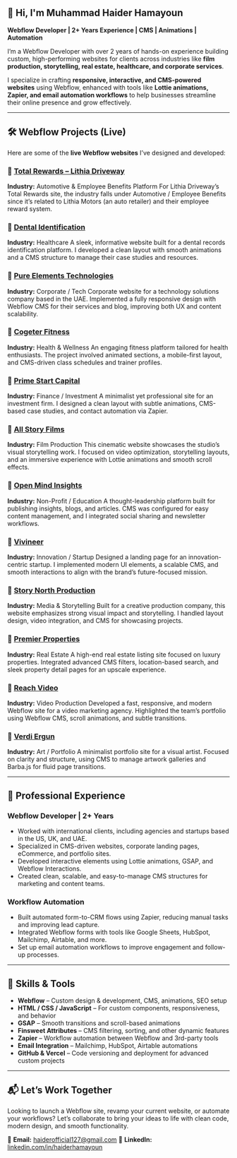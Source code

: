 ## 👋 Hi, I'm Muhammad Haider Hamayoun

**Webflow Developer | 2+ Years Experience | CMS | Animations | Automation**

I’m a Webflow Developer with over 2 years of hands-on experience building custom, high-performing websites for clients across industries like **film production, storytelling, real estate, healthcare, and corporate services**.

I specialize in crafting **responsive, interactive, and CMS-powered websites** using Webflow, enhanced with tools like **Lottie animations, Zapier, and email automation workflows** to help businesses streamline their online presence and grow effectively.

---

## 🛠 Webflow Projects (Live)

Here are some of the **live Webflow websites** I’ve designed and developed:

### 🔹 [Total Rewards – Lithia Driveway](https://totalrewards.lithiadriveway.com/)

**Industry:** Automotive & Employee Benefits Platform
For Lithia Driveway’s Total Rewards site, the industry falls under Automotive / Employee Benefits since it’s related to Lithia Motors (an auto retailer) and their employee reward system.

### 🔹 [Dental Identification](https://www.dentalid.app/)

**Industry:** Healthcare
A sleek, informative website built for a dental records identification platform. I developed a clean layout with smooth animations and a CMS structure to manage their case studies and resources.

### 🔹 [Pure Elements Technologies](https://www.petech.ae/)

**Industry:** Corporate / Tech
Corporate website for a technology solutions company based in the UAE. Implemented a fully responsive design with Webflow CMS for their services and blog, improving both UX and content scalability.

### 🔹 [Cogeter Fitness](https://fitness.cogeter.com/)

**Industry:** Health & Wellness
An engaging fitness platform tailored for health enthusiasts. The project involved animated sections, a mobile-first layout, and CMS-driven class schedules and trainer profiles.

### 🔹 [Prime Start Capital](https://www.primestart.capital/)

**Industry:** Finance / Investment
A minimalist yet professional site for an investment firm. I designed a clean layout with subtle animations, CMS-based case studies, and contact automation via Zapier.

### 🔹 [All Story Films](https://www.allstoryfilms.com/)

**Industry:** Film Production
This cinematic website showcases the studio’s visual storytelling work. I focused on video optimization, storytelling layouts, and an immersive experience with Lottie animations and smooth scroll effects.

### 🔹 [Open Mind Insights](https://www.tntopenmind.org/)

**Industry:** Non-Profit / Education
A thought-leadership platform built for publishing insights, blogs, and articles. CMS was configured for easy content management, and I integrated social sharing and newsletter workflows.

### 🔹 [Vivineer](https://www.vivineer.com/)

**Industry:** Innovation / Startup
Designed a landing page for an innovation-centric startup. I implemented modern UI elements, a scalable CMS, and smooth interactions to align with the brand’s future-focused mission.

### 🔹 [Story North Production](https://storynorthproductions.com/)

**Industry:** Media & Storytelling
Built for a creative production company, this website emphasizes strong visual impact and storytelling. I handled layout design, video integration, and CMS for showcasing projects.

### 🔹 [Premier Properties](https://www.premierproperties.ae/)

**Industry:** Real Estate
A high-end real estate listing site focused on luxury properties. Integrated advanced CMS filters, location-based search, and sleek property detail pages for an upscale experience.

### 🔹 [Reach Video](https://reachvideo.co.uk/)

**Industry:** Video Production
Developed a fast, responsive, and modern Webflow site for a video marketing agency. Highlighted the team’s portfolio using Webflow CMS, scroll animations, and subtle transitions.

### 🔹 [Verdi Ergun](https://verdi-erul-ergun.webflow.io/)

**Industry:** Art / Portfolio
A minimalist portfolio site for a visual artist. Focused on clarity and structure, using CMS to manage artwork galleries and Barba.js for fluid page transitions.

---

## 💼 Professional Experience

### **Webflow Developer | 2+ Years**

* Worked with international clients, including agencies and startups based in the US, UK, and UAE.
* Specialized in CMS-driven websites, corporate landing pages, eCommerce, and portfolio sites.
* Developed interactive elements using Lottie animations, GSAP, and Webflow Interactions.
* Created clean, scalable, and easy-to-manage CMS structures for marketing and content teams.

### **Workflow Automation**

* Built automated form-to-CRM flows using Zapier, reducing manual tasks and improving lead capture.
* Integrated Webflow forms with tools like Google Sheets, HubSpot, Mailchimp, Airtable, and more.
* Set up email automation workflows to improve engagement and follow-up processes.

---

## 🧩 Skills & Tools

* **Webflow** – Custom design & development, CMS, animations, SEO setup
* **HTML / CSS / JavaScript** – For custom components, responsiveness, and behavior
* **GSAP** – Smooth transitions and scroll-based animations
* **Finsweet Attributes** – CMS filtering, sorting, and other dynamic features
* **Zapier** – Workflow automation between Webflow and 3rd-party tools
* **Email Integration** – Mailchimp, HubSpot, Airtable automations
* **GitHub & Vercel** – Code versioning and deployment for advanced custom projects

---

## 📬 Let’s Work Together

Looking to launch a Webflow site, revamp your current website, or automate your workflows?
Let’s collaborate to bring your ideas to life with clean code, modern design, and smooth functionality.

📧 **Email:** [haiderofficial127@gmail.com](mailto:haiderofficial127@gmail.com)
🔗 **LinkedIn:** [linkedin.com/in/haiderhamayoun](https://www.linkedin.com/in/haiderhamayoun)

